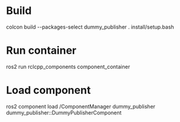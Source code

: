 # Build 
colcon build --packages-select dummy_publisher
. install/setup.bash

# Run container
ros2 run rclcpp_components component_container

# Load component
ros2 component load /ComponentManager dummy_publisher dummy_publisher::DummyPublisherComponent